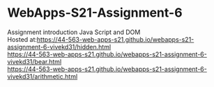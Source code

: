 # WebApps-S21-Assignment-6
Assignment introduction Java Script and DOM <br>
Hosted at:<https://44-563-web-apps-s21.github.io/webapps-s21-assignment-6-vivekd31/hidden.html> <br>
<https://44-563-web-apps-s21.github.io/webapps-s21-assignment-6-vivekd31/bear.html> <br>
<https://44-563-web-apps-s21.github.io/webapps-s21-assignment-6-vivekd31/arithmetic.html>

